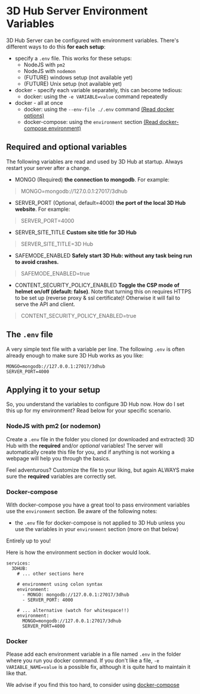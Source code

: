 # 3D Hub Server Environment Variables
3D Hub Server can be configured with environment variables. There's different ways to do this **for each setup**:
- specify a `.env` file. This works for these setups:
    - NodeJS with `pm2` 
    - NodeJS with `nodemon`
    - (FUTURE) windows setup (not available yet)
    - (FUTURE) Unix setup (not available yet)
- docker - specify each variable separately, this can become tedious:
    - docker: using the `-e VARIABLE=value` command repeatedly
- docker - all at once
    - docker: using the `--env-file ./.env` command [(Read docker options)](https://docs.docker.com/engine/reference/commandline/run/#options)    
    - docker-compose: using the `environment` section [(Read docker-compose environment)](https://docs.docker.com/compose/environment-variables/)
    

## Required and optional variables
The following variables are read and used by 3D Hub at startup. Always restart your server after a change.

- MONGO (Required) **the connection to mongodb**. For example:
> MONGO=mongodb://127.0.0.1:27017/3dhub
- SERVER_PORT (Optional, default=4000) **the port of the local 3D Hub website**. For example:
> 
> SERVER_PORT=4000
- SERVER_SITE_TITLE **Custom site title for 3D Hub**
> SERVER_SITE_TITLE=3D Hub
- SAFEMODE_ENABLED **Safely start 3D Hub: without any task being run to avoid crashes.**
> SAFEMODE_ENABLED=true
- CONTENT_SECURITY_POLICY_ENABLED **Toggle the CSP mode of helmet on/off (default: false)**. Note that turning this on requires HTTPS to be set up (reverse proxy & ssl certificate)! Otherwise it will fail to serve the API and client.
> CONTENT_SECURITY_POLICY_ENABLED=true
 
## The `.env` file
A very simple text file with a variable per line. The following `.env` is often already enough to make sure 3D Hub works as you like:
```
MONGO=mongodb://127.0.0.1:27017/3dhub
SERVER_PORT=4000
```

## Applying it to your setup
So, you understand the variables to configure 3D Hub now. How do I set this up for my environment? Read below for your specific scenario.

### NodeJS with pm2 (or nodemon)
Create a `.env` file in the folder you cloned (or downloaded and extracted) 3D Hub with the **required** and/or _optional_ variables!
The server will automatically create this file for you, and if anything is not working a webpage will help you through the basics.

Feel adventurous? Customize the file to your liking, but again ALWAYS make sure the **required** variables are correctly set.

### Docker-compose 
With docker-compose you have a great tool to pass environment variables use the `environment` section.
Be aware of the following notes:
- the `.env` file for docker-compose is not applied to 3D Hub unless you use the variables in your `environment` section (more on that below)

Entirely up to you!

Here is how the environment section in docker would look.
```
services:
  3DHUB:
    # ... other sections here
    
    # environment using colon syntax
    environment:
      - MONGO: mongodb://127.0.0.1:27017/3dhub
      - SERVER_PORT: 4000
    
    # ... alternative (watch for whitespace!!) 
    environment:
      MONGO=mongodb://127.0.0.1:27017/3dhub
      SERVER_PORT=4000
```
### Docker 
Please add each environment variable in a file named `.env` in the folder where you run you docker command.
If you don't like a file, `-e VARIABLE_NAME=value` is a possible fix, although it is quite hard to maintain it like that.

We advise if you find this too hard, to consider using [docker-compose](#docker-compose)
